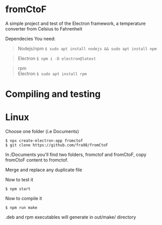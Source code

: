 # fromCtoF
A simple project and test of the Electron framework, a temperature converter from Celsius to Fahrenheit

Dependecies
You need:

>Nodejs/npm  ```$ sudo apt install nodejs && sudo apt install npm```

>Electron  ```$ npm i -D electron@latest```

>rpm  
>Electron  ```$ sudo apt install rpm```

# Compiling and testing
# Linux
Choose one folder (i.e Documents)
```
$ npx create-electron-app fromctof
$ git clone https://github.com/fra98/fromCtoF
```
In /Documents you'll find two folders, fromctof and fromCtoF, copy fromCtoF content to fromctof.

Merge and replace any duplicate file

Now to test it
```
$ npm start
```
Now to compile it
```
$ npm run make 
```

.deb and rpm executables will generate in out/make/ directory
